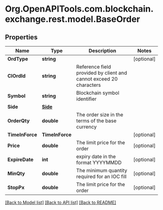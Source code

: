
# Org.OpenAPITools.com.blockchain.exchange.rest.model.BaseOrder

## Properties

Name | Type | Description | Notes
------------ | ------------- | ------------- | -------------
**OrdType** | **string** |  | [optional] 
**ClOrdId** | **string** | Reference field provided by client and cannot exceed 20 characters | 
**Symbol** | **string** | Blockchain symbol identifier | 
**Side** | [**Side**](Side.md) |  | 
**OrderQty** | **double** | The order size in the terms of the base currency | 
**TimeInForce** | **TimeInForce** |  | [optional] 
**Price** | **double** | The limit price for the order | [optional] 
**ExpireDate** | **int** | expiry date in the format YYYYMMDD | [optional] 
**MinQty** | **double** | The minimum quantity required for an IOC fill | [optional] 
**StopPx** | **double** | The limit price for the order | [optional] 

[[Back to Model list]](../README.md#documentation-for-models)
[[Back to API list]](../README.md#documentation-for-api-endpoints)
[[Back to README]](../README.md)

